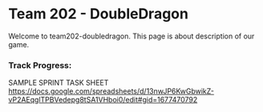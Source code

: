 # Team 202 - DoubleDragon

Welcome to team202-doubledragon. 
This page is about description of our game.

### Track Progress: 

SAMPLE SPRINT TASK SHEET
https://docs.google.com/spreadsheets/d/13nwJP6KwGbwikZ-vP2AEqglTPBVedepg8tSA1VHboi0/edit#gid=1677470792
